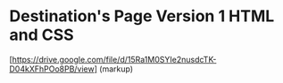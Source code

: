 # Destination's Page Version 1 HTML and CSS 
[https://drive.google.com/file/d/15Ra1M0SYIe2nusdcTK-D04kXFhPOo8PB/view] (markup)
